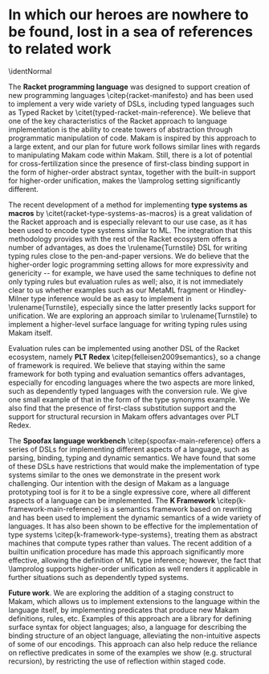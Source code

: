 # In which our heroes are nowhere to be found, lost in a sea of references to related work

\identNormal

<!--
\hero{\bf Higher-order logic programming} Most of the development we present should be easy
to transcribe to other implementations of \lamprolog like Teyjus \citep{teyjus-main-reference}
and ELPI \citep{elpi-main-reference}. Also, existing work in the same area
has considered aspects of the developments we present. Specifically:

- the binding constructions we present like multiple binding, patterns
and contextual terms work in both of these implementations. The
definition of `assumemany` is not supported in Teyjus, as it rests
outside the fragment of hereditary Harrop formulas and breaks the
logical properties of the language \citep{assumemany-issue}; however, the few uses of it that
we make can be inlined instead. Still, we have noticed a few issues
with the type checker of ELPI; especially predicates that make use of
ad-hoc polymorphism like `vmap` and `vopenmany` might not offer the
same type safety as they do in Makam or Teyjus.
- we have made sparing use of the runtime aspect of ad-hoc
polymorphism, which is not supported in ELPI; one such example is the
definition of `structural_recursion` and the `getunif` predicate.
- while standard metalogical predicates like `refl.isunif` are available
under other names in most \lamprolog implementations, others, like `refl.assume_get`
are not directly supported. Still, we believe that they should be possible to add.
- to the best of our knowledge, our use of ad-hoc polymorphism to encode GADTs
is novel in the setting of \lamprolog, as is our definition of generic predicates like
structural recursion
- logical alternatives to various issues that we discuss are available. For example,
the `typeq` predicate could be implemented as first discussed based on tabling \citep{tabling-main-reference}. Also, mode declarations as found in ELPI and Twelf \citep{twelf-main-reference} can be used instead of uses of `refl.isunif`, as done in
our use of `typedef`. These features are not supported at present in Makam and are left for future work.
- existing work that has considered the problem of ML type generalization
in the \lamprolog setting can be found in \citet{typgen-lamprolog-1} and \citet{typgen-lamprolog-2}.
- we make heavy use of polymorphic datatypes such as `list` and `bindmany`, which we believe is
essential for achieving the conciseness that the use case of rapid prototyping demands. These are not supported in higher-order logic programming systems
based on LF \citep{lf-main-reference} such as Twelf \citep{twelf-main-reference} and Beluga \citep{beluga-main-reference}, because they break the
adequacy of encodings in that case. Specializing such datatypes to their uses should be enough to
transcribe our examples that do not make use of meta-logical reflective predicates.
-->

The **Racket programming language** was designed to support creation of new programming languages
\citep{racket-manifesto} and has been used to implement a very wide variety of DSLs, including typed languages such as Typed Racket by \citet{typed-racket-main-reference}. We
believe that one of the key characteristics of the Racket approach to language implementation is the
ability to create towers of abstraction through programmatic manipulation of code.  Makam is
inspired by this approach to a large extent, and our plan for future work follows similar lines
with regards to manipulating Makam code within Makam. Still, there is a lot of potential for cross-fertilization since the presence of first-class binding support in the form of higher-order abstract
syntax, together with the built-in support for higher-order unification, makes the \lamprolog
setting significantly different.

The recent development of a method for implementing **type systems as macros** by
\citet{racket-type-systems-as-macros} is a great validation of the Racket approach and is especially
relevant to our use case, as it has been used to encode type systems similar to ML. The integration
that this methodology provides with the rest of the Racket ecosystem offers a number of advantages,
as does the \rulename{Turnstile} DSL for writing typing rules close to the pen-and-paper
versions. We do believe that the higher-order logic programming setting allows for more expressivity
and genericity -- for example, we have used the same techniques to define not only typing rules but
evaluation rules as well; also, it is not immediately clear to us whether examples such as our MetaML
fragment or Hindley-Milner type inference would be as easy to implement in
\rulename{Turnstile}, especially since the latter presently lacks support for unification. We are exploring an approach
similar to \rulename{Turnstile} to implement a higher-level surface language for writing typing
rules using Makam itself.

Evaluation rules can be implemented using another DSL of the Racket ecosystem, namely **PLT Redex**
\citep{felleisen2009semantics}, so a change of framework is required. We believe that staying within
the same framework for both typing and evaluation semantics offers advantages, especially for
encoding languages where the two aspects are more linked, such as dependently typed languages with
the conversion rule. We give one small example of that in the form of the type synonyms example. We
also find that the presence of first-class substitution support and the support for structural
recursion in Makam offers advantages over PLT Redex.

The **Spoofax language workbench** \citep{spoofax-main-reference} offers a series of DSLs for
implementing different aspects of a language, such as parsing, binding, typing and dynamic
semantics. We have found that some of these DSLs have restrictions that would make the
implementation of type systems similar to the ones we demonstrate in the present work
challenging. Our intention with the design of Makam as a language prototyping tool is for it to be a
single expressive core, where all different aspects of a language can be implemented. The **K
Framework** \citep{k-framework-main-reference} is a semantics framework based on rewriting and has
been used to implement the dynamic semantics of a wide variety of languages.  It has also been shown
to be effective for the implementation of type systems \citep{k-framework-type-systems}, treating
them as abstract machines that compute types rather than values. The recent addition of a builtin
unification procedure has made this approach significantly more effective, allowing the definition
of ML type inference; however, the fact that \lamprolog supports higher-order unification as well
renders it applicable in further situations such as dependently typed systems.

**Future work**. We are exploring the addition of a staging construct to Makam, which allows us to
implement extensions to the language within the language itself, by implementing predicates that
produce new Makam definitions, rules, etc. Examples of this approach are a library for
defining surface syntax for object languages; also, a language for describing the binding
structure of an object language, alleviating the non-intuitive aspects of some of our
encodings. This approach can also help reduce the reliance on reflective predicates in some of the
examples we show (e.g. structural recursion), by restricting the use of reflection within staged
code.
